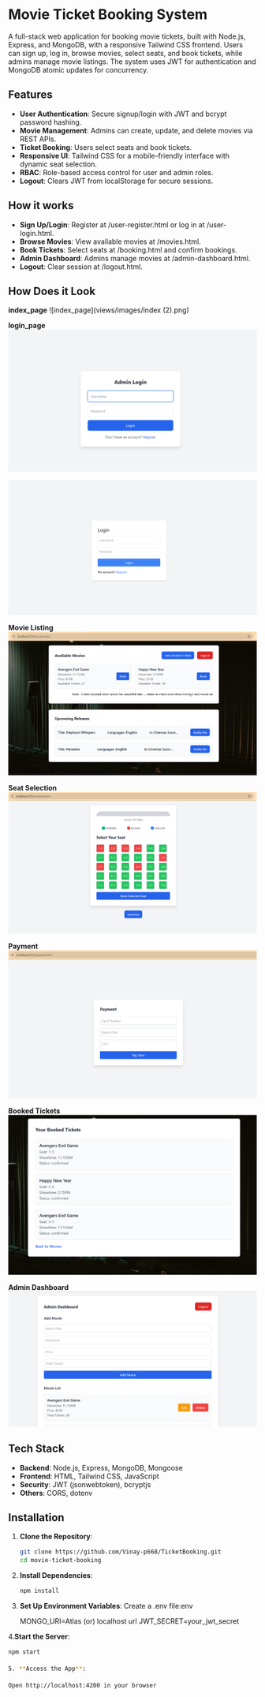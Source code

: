 # Movie Ticket Booking System

A full-stack web application for booking movie tickets, built with Node.js, Express, and MongoDB, with a responsive Tailwind CSS frontend. Users can sign up, log in, browse movies, select seats, and book tickets, while admins manage movie listings. The system uses JWT for authentication and MongoDB atomic updates for concurrency.

## Features
- **User Authentication**: Secure signup/login with JWT and bcrypt password hashing.
- **Movie Management**: Admins can create, update, and delete movies via REST APIs.
- **Ticket Booking**: Users select seats and book tickets.
- **Responsive UI**: Tailwind CSS for a mobile-friendly interface with dynamic seat selection.
- **RBAC**: Role-based access control for user and admin roles.
- **Logout**: Clears JWT from localStorage for secure sessions.

## How it works

- **Sign Up/Login**: Register at /user-register.html or log in at /user-login.html.
- **Browse Movies**: View available movies at /movies.html.
- **Book Tickets**: Select seats at /booking.html and confirm bookings.
- **Admin Dashboard**: Admins manage movies at /admin-dashboard.html.
- **Logout**: Clear session at /logout.html.

## How Does it Look

 **index_page**
  ![index_page](views/images/index (2).png)

 **login_page**
  ![Admin_login](views/images/AdminLogin.png)

  ![User_Login](views/images/userLogin.png)

 **Movie Listing**
  ![Movie Listing](views/images/Movies.png)

 **Seat Selection**
  ![Seat Selection](views/images/TicketBooking.png)

 **Payment**
  ![Payment](views/images/paymentIntegration.png) 

 **Booked Tickets**
  ![Booked Tickets](views/images/bookedTickets.png)

 **Admin Dashboard**
  ![Admin Dashboard](views/images/AdminDashboard.png)
 

## Tech Stack
- **Backend**: Node.js, Express, MongoDB, Mongoose
- **Frontend**: HTML, Tailwind CSS, JavaScript
- **Security**: JWT (jsonwebtoken), bcryptjs
- **Others**: CORS, dotenv

## Installation
1. **Clone the Repository**:
   ```bash
   git clone https://github.com/Vinay-p668/TicketBooking.git
   cd movie-ticket-booking

2. **Install Dependencies**:
   ```bash
   npm install

3. **Set Up Environment Variables**:
   Create a .env file:env

   MONGO_URI=Atlas (or) localhost url
   JWT_SECRET=your_jwt_secret

4.**Start the Server**:
   ```bash
   npm start

5. **Access the App**:

   Open http://localhost:4200 in your browser







